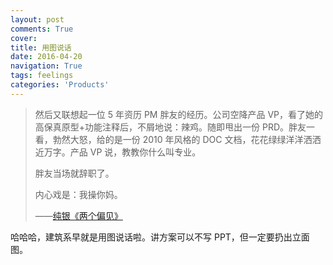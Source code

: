 ```yaml
---
layout: post
comments: True
cover:
title: 用图说话
date: 2016-04-20
navigation: True
tags: feelings
categories: 'Products'
---
```


>然后又联想起一位 5 年资历 PM 胖友的经历。公司空降产品 VP，看了她的高保真原型+功能注释后，不屑地说：辣鸡。随即甩出一份 PRD。胖友一看，勃然大怒，给的是一份 2010 年风格的 DOC 文档，花花绿绿洋洋洒洒近万字。产品 VP 说，教教你什么叫专业。
>
>胖友当场就辞职了。
>
>内心戏是：我操你妈。
>
>——[纯银《两个偏见》](http://www.jianshu.com/p/a322c8a48d4e)


哈哈哈，建筑系早就是用图说话啦。讲方案可以不写 PPT，但一定要扔出立面图。
